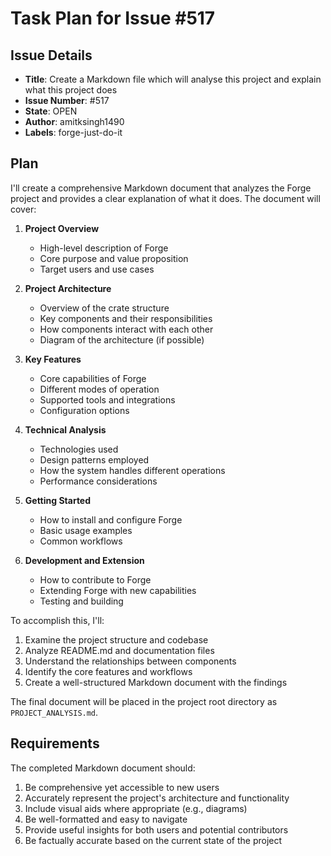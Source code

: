 # Task Plan for Issue #517

## Issue Details
- **Title**: Create a Markdown file which will analyse this project and explain what this project does
- **Issue Number**: #517
- **State**: OPEN
- **Author**: amitksingh1490
- **Labels**: forge-just-do-it

## Plan

I'll create a comprehensive Markdown document that analyzes the Forge project and provides a clear explanation of what it does. The document will cover:

1. **Project Overview**
   - High-level description of Forge
   - Core purpose and value proposition
   - Target users and use cases

2. **Project Architecture**
   - Overview of the crate structure
   - Key components and their responsibilities
   - How components interact with each other
   - Diagram of the architecture (if possible)

3. **Key Features**
   - Core capabilities of Forge
   - Different modes of operation
   - Supported tools and integrations
   - Configuration options

4. **Technical Analysis**
   - Technologies used
   - Design patterns employed
   - How the system handles different operations
   - Performance considerations

5. **Getting Started**
   - How to install and configure Forge
   - Basic usage examples
   - Common workflows

6. **Development and Extension**
   - How to contribute to Forge
   - Extending Forge with new capabilities
   - Testing and building

To accomplish this, I'll:
1. Examine the project structure and codebase
2. Analyze README.md and documentation files
3. Understand the relationships between components
4. Identify the core features and workflows
5. Create a well-structured Markdown document with the findings

The final document will be placed in the project root directory as `PROJECT_ANALYSIS.md`.

## Requirements

The completed Markdown document should:
1. Be comprehensive yet accessible to new users
2. Accurately represent the project's architecture and functionality
3. Include visual aids where appropriate (e.g., diagrams)
4. Be well-formatted and easy to navigate
5. Provide useful insights for both users and potential contributors
6. Be factually accurate based on the current state of the project
